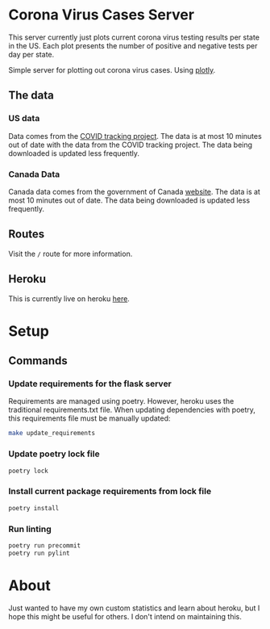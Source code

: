 # Corona Virus Cases Server
This server currently just plots current corona virus testing results per state
in the US. Each plot presents the number of positive and negative tests per day
per state.

Simple server for plotting out corona virus cases.
Using [plotly](https://plotly.com/python/plotly-express).

## The data

### US data
Data comes from the [COVID tracking project](https://covidtracking.com/).
The data is at most 10 minutes out of date with the data from the
COVID tracking project. The data being downloaded is updated less frequently.

### Canada Data
Canada data comes from the government of
Canada [website](https://www.canada.ca/en/public-health/services/diseases/2019-novel-coronavirus-infection.html).
The data is at most 10 minutes out of date. The data being downloaded is updated less frequently.




## Routes
Visit the `/` route for more information.

## Heroku
This is currently live on heroku [here](http://jrm-corona-flask.herokuapp.com).


# Setup
## Commands

### Update requirements for the flask server
Requirements are managed using poetry. However, heroku uses the traditional requirements.txt file. When updating dependencies with poetry, this requirements file must be manually updated:
```bash
make update_requirements
```

### Update poetry lock file
```bash
poetry lock
```


### Install current package requirements from lock file
```bash
poetry install
```

### Run linting
```bash
poetry run precommit
poetry run pylint
```


# About
Just wanted to have my own custom statistics and learn about heroku, but I hope
this might be useful for others. I don't intend on maintaining this.
